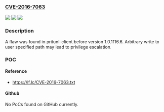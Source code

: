 ### [CVE-2016-7063](https://cve.mitre.org/cgi-bin/cvename.cgi?name=CVE-2016-7063)
![](https://img.shields.io/static/v1?label=Product&message=pritunl-client-electron&color=blue)
![](https://img.shields.io/static/v1?label=Version&message=n%2Fa&color=blue)
![](https://img.shields.io/static/v1?label=Vulnerability&message=CWE-22-%3ECWE-73&color=brighgreen)

### Description

A flaw was found in pritunl-client before version 1.0.1116.6. Arbitrary write to user specified path may lead to privilege escalation.

### POC

#### Reference
- https://lf.lc/CVE-2016-7063.txt

#### Github
No PoCs found on GitHub currently.

